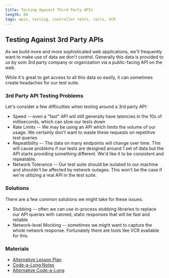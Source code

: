```yaml
---
title: Testing Against Third Party APIs
length: 90
tags: apis, testing, controller tests, rails, VCR
---
```


## Testing Against 3rd Party APIs

As we build more and more sophisticated web applications, we'll
frequently want to make use of data we don't control. Generally this
data is provided to us by som 3rd party company or organization via
a public-facing API on the web.

While it's great to get access to all this data so easily, it can
sometimes create headaches for our test suite.


### 3rd Party API Testing Problems

Let's consider a few difficulties when testing around a 3rd party
API:

* Speed -- even a "fast" API will still generally have latencies in the
10s of milliseconds, which can slow our tests down
* Rate Limits -- We may be using an API which limits the volume of our
usage. We certainly don't want to waste these requests on repetitive test
queries
* Repeatibility -- The data on many endpoints will change over time. This will
cause problems if our tests are designed around 1 set of data but the API
starts providing something different. We'd like it to be consistent and repeatable.
* Network Tolerance -- Our test suite should be isolated to our machine and
shouldn't be affected by network outages. This won't be the case if we're utilizing a real API
in the test suite.


### Solutions

There are a few common solutions we might take for these issues:

* Stubbing -- often we can use in-process stubbing libraries to replace our API
queries with canned, static responses that will be fast and reliable
* Network-level Mocking -- sometimes we might want to capture the whole
network response. Fortunately there are tools like VCR available for this.

### Materials

* [Alternative Lesson Plan](https://github.com/turingschool/lesson_plans/blob/master/ruby_04-apis_and_scalability/mocking_apis_v2.markdown)
* [Code-a-Long Notes](https://www.dropbox.com/s/3afogbj3qwuptj8/Turing%20-%20Testing%20an%20External%20API%20%28Notes%29.pages?dl=0)
* [Alternative Code-a-Long](https://www.dropbox.com/s/3x1vfhu9wdx2juj/Turing%20-%20Revisiting%20Testing%20an%20External%20API.pages?dl=0)
